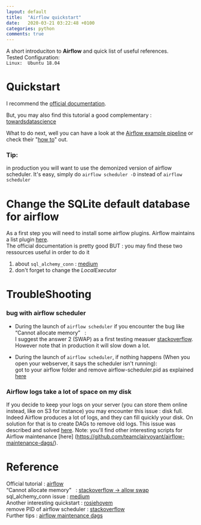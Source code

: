```yaml
---
layout: default
title:  "Airflow quickstart"
date:   2020-03-21 03:22:48 +0100
categories: python
comments: true
---
```


A short introduciton to **Airflow** and quick list of useful references.  
Tested Configuration:  
`Linux:  Ubuntu 18.04`  


# Quickstart
I recommend the [official documentation](https://airflow.apache.org/docs/stable/start.html).  

But, you may also find this tutorial a good complementary : [towardsdatascience](https://towardsdatascience.com/getting-started-with-apache-airflow-df1aa77d7b1b)  

What to do next, well you can have a look at the [Airflow example pipeline](https://airflow.apache.org/docs/stable/tutorial.html) or check their "[how to](https://airflow.apache.org/docs/stable/howto/index.html)" out.

### Tip:
in production you will want to use the demonized version of airflow scheduler. It's easy, simply do `airflow scheduler -D` instead of `airflow scheduler`

# Change the SQLite default database for airflow

As a first step you will need to install some airflow plugins. Airflow maintains a list plugin [here](https://airflow.apache.org/docs/stable/installation.html).  
The official documentation is pretty good BUT : you may find these two ressources useful in order to do it  
1. about `sql_alchemy_conn` : [medium](https://medium.com/@xnuinside/quick-guide-how-to-run-apache-airflow-cluster-in-docker-compose-615eb8abd67a)
2. don't forget to change the _LocalExecutor_

# TroubleShooting

### bug with airflow scheduler
- During the launch of `airflow scheduler`  if you encounter the bug like “Cannot allocate memory”   :  
I suggest the answer 2 (SWAP) as a first testing measuer [stackoverflow](https://stackoverflow.com/questions/1367373/python-subprocess-popen-oserror-errno-12-cannot-allocate-memory). However note that in production it will slow down a lot.

- During the launch of `airflow scheduler`, if nothing happens (When you open your webserver, it says the scheduler isn't running):  
got to your airflow folder and remove airflow-scheduler.pid as explained [here](https://stackoverflow.com/questions/46476246/issues-running-airflow-scheduler-as-a-daemon-process)

### Airflow logs take a lot of space on my disk

If you decide to keep your logs on your server (you can store them online instead, like on S3 for instance) you may encounter this issue : disk full. Indeed Airflow produces a lot of logs, and they can fill quickly your disk. On solution for that is to create DAGs to remove old logs. This issue was described and solved [here](https://stackoverflow.com/questions/49783850/remove-airflow-scheduler-logs).
Note: you'll find other interesting scripts for Airflow maintenance [here] (https://github.com/teamclairvoyant/airflow-maintenance-dags/).


# Reference

Official tutorial : [airflow](https://airflow.apache.org/docs/stable/start.html)  
“Cannot allocate memory”   : [stackoverflow -> allow swap](https://stackoverflow.com/questions/1367373/python-subprocess-popen-oserror-errno-12-cannot-allocate-memory)  
sql_alchemy_conn issue : [medium](https://medium.com/@xnuinside/quick-guide-how-to-run-apache-airflow-cluster-in-docker-compose-615eb8abd67a)  
Another interesting quickstart : [rosiehoyem](https://gist.github.com/rosiehoyem/9e111067fe4373eb701daf9e7abcc423)  
remove PID of airflow scheduler : [stackoverflow](https://stackoverflow.com/questions/46476246/issues-running-airflow-scheduler-as-a-daemon-process)  
Further tips : [airflow maintenance dags](https://github.com/teamclairvoyant/airflow-maintenance-dags)  
